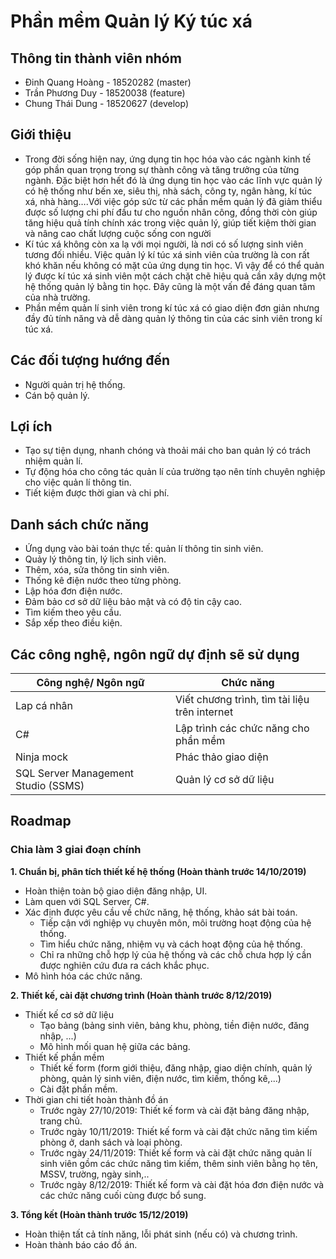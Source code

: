 # Phần mềm Quản lý Ký túc xá
## Thông tin thành viên nhóm
- Đinh Quang Hoàng - 18520282 (master) 
- Trần Phương Duy  - 18520038 (feature)
- Chung Thái Dung  - 18520627 (develop)
## Giới thiệu
- Trong đời sống hiện nay, ứng dụng tin học hóa vào các ngành kinh tế góp phần quan trọng trong sự thành công và tăng trưởng của từng ngành. Đặc biệt hơn hết đó là ứng dụng tin học vào các lĩnh vực quản lý có hệ thống như bến xe, siêu thị, nhà sách, công ty, ngân hàng, kí túc xá, nhà hàng….Với việc góp sức từ các phần mềm quản lý đã giảm thiểu được số lượng chi phí đầu tư cho nguồn nhân công, đồng thời còn giúp tăng hiệu quả tính chính xác trong việc quản lý, giúp tiết kiệm thời gian và nâng cao chất lượng cuộc sống con người
- Kí túc xá không còn xa lạ với mọi người, là nơi có số lượng sinh viên tương đối nhiều. Việc quản lý kí túc xá sinh viên của trường là con rất khó khăn nếu không có mặt của ứng dụng tin học. Vì vậy để có thể quản lý được kí túc xá sinh viên một cách chặt chẽ hiệu quả cần xây dựng một hệ thống quản lý bằng tin học. Đây cũng là một vấn đề đáng quan tâm của nhà trường.
- Phần mềm quản lí sinh viên trong kí túc xá có giao diện đơn giản nhưng đầy đủ tính năng và dễ dàng quản lý thông tin của các sinh viên trong kí túc xá.
## Các đối tượng hướng đến
- Người quản trị hệ thống.
- Cán bộ quản lý.
## Lợi ích 
- Tạo sự tiện dụng, nhanh chóng và thoải mái cho ban quản lý có trách nhiệm quản lí.
- Tự động hóa cho công tác quản lí của trường tạo nên tính chuyên nghiệp cho việc quản lí thông tin.
- Tiết kiệm được thời gian và chi phí.
## Danh sách chức năng
-	Ứng dụng vào bài toán thực tế: quản lí thông tin sinh viên.
- Quảy lý thông tin, lý lịch sinh viên.
- Thêm, xóa, sửa thông tin sinh viên.
- Thống kê điện nước theo từng phòng.
- Lập hóa đơn điện nước.
- Đảm bảo cơ sở dữ liệu bảo mật và có độ tin cậy cao.
- Tìm kiếm theo yêu cầu.
- Sắp xếp theo điều kiện.
## Các công nghệ, ngôn ngữ dự định sẽ sử dụng

| Công nghệ/ Ngôn ngữ | Chức năng |
| ------ | ------ |
| Lap cá nhân | Viết chương trình, tìm tài liệu trên internet |
| C# | Lập trình các chức năng cho phần mềm|
| Ninja mock | Phác thảo giao diện|
| SQL Server Management Studio (SSMS) | Quản lý cơ sở dữ liệu |

## Roadmap
### Chia làm 3 giai đoạn chính 
**1. Chuẩn bị, phân tích thiết kế hệ thống (Hoàn thành trước 14/10/2019)**
- Hoàn thiện toàn bộ giao diện đăng nhập, UI.
- Làm quen với SQL Server, C#.
- Xác định được yêu cầu về chức năng, hệ thống, khảo sát bài toán.
  - Tiếp cận với nghiệp vụ chuyên môn, môi trường hoạt động của hệ thống.
  - Tìm hiểu chức năng, nhiệm vụ và cách hoạt động của hệ thống.
  - Chỉ ra những chỗ hợp lý của hệ thống và các chỗ chưa hợp lý cần được nghiên cứu đưa ra cách khắc phục.
- Mô hình hóa các chức năng.

**2. Thiết kế, cài đặt chương trình (Hoàn thành trước 8/12/2019)**
- Thiết kế cơ sở dữ liệu
  - Tạo bảng (bảng sinh viên, bảng khu, phòng, tiền điện nước, đăng nhập, ...)
  - Mô hình mối quan hệ giữa các bảng.
- Thiết kế phần mềm 
  - Thiết kế form (form giới thiệu, đăng nhập, giao diện chính, quản lý phòng, quản lý sinh viên, điện nước, tìm kiếm, thống kê,...)
  - Cài đặt phần mềm.
- Thời gian chi tiết hoàn thành đồ án
  - Trước ngày 27/10/2019: Thiết kế form và cài đặt bảng đăng nhập, trang chủ.
  - Trước ngày 10/11/2019: Thiết kế form và cài đặt chức năng tìm kiếm phòng ở, danh sách và loại phòng. 
  - Trước ngày 24/11/2019: Thiết kế form và cài đặt chức năng quản lí sinh viên gồm các chức năng tìm kiếm, thêm sinh viên bằng họ tên, MSSV, trường, ngày sinh,..
  - Trước ngày 8/12/2019: Thiết kế form và cài đặt hóa đơn điện nước và các chức năng cuối cùng được bổ sung.
 
**3. Tổng kết (Hoàn thành trước 15/12/2019)**
- Hoàn thiện tất cả tính năng, lỗi phát sinh (nếu có) và chương trình.
- Hoàn thành báo cáo đồ án.
                


